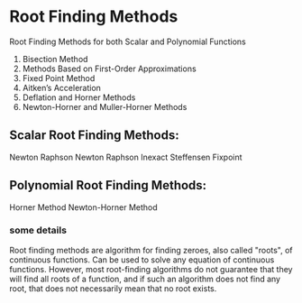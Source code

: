 # Root Finding Methods
Root Finding Methods for both Scalar and Polynomial Functions
  1. Bisection Method
  2. Methods Based on First-Order Approximations
  3. Fixed Point Method
  4. Aitken’s Acceleration
  5. Deflation and Horner Methods
  6. Newton-Horner and Muller-Horner Methods

## Scalar Root Finding Methods: 
Newton Raphson
Newton Raphson Inexact
Steffensen
Fixpoint

## Polynomial Root Finding Methods:   
Horner Method
Newton-Horner Method

### some details
Root finding methods are algorithm for finding zeroes, also called "roots", of continuous functions. Can be used to solve any equation of continuous functions. 
However, most root-finding algorithms do not guarantee that they will find all roots of a function, and if such an algorithm does not find any root, that does not necessarily mean that no root exists.
